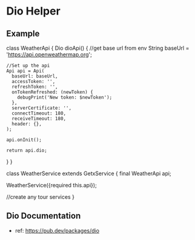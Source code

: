 # Dio Helper 

## Example

class WeatherApi {
  Dio dioApi() {
    //get base url from env
    String baseUrl = 'https://api.openweathermap.org';

    //Set up the api
    Api api = Api(
      baseUrl: baseUrl,
      accessToken: '',
      refreshToken: '',
      onTokenRefreshed: (newToken) {
        debugPrint('New token: $newToken');
      },
      serverCertificate: '',
      connectTimeout: 180,
      receiveTimeout: 180,
      header: {},
    );

    api.onInit();

    return api.dio;
  }
}

class WeatherService extends GetxService {
  final WeatherApi api;

  WeatherService({required this.api});

  //create any tour services
}

## Dio Documentation
- ref: https://pub.dev/packages/dio
